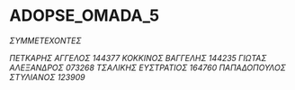# ADOPSE_OMADA_5

*ΣΥΜΜΕΤΕΧΟΝΤΕΣ*

 *ΠΕΤΚΑΡΗΣ ΑΓΓΕΛΟΣ 144377*
 *ΚΟΚΚΙΝΟΣ ΒΑΓΓΕΛΗΣ 144235*
 *ΓΙΩΤΑΣ ΑΛΕΞΑΝΔΡΟΣ 073268*
 *ΤΣΑΛΙΚΗΣ ΕΥΣΤΡΑΤΙΟΣ  164760*
 *ΠΑΠΑΔΟΠΟΥΛΟΣ ΣΤΥΛΙΑΝΟΣ 123909*






